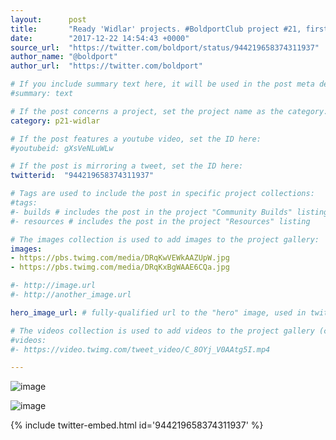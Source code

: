 ```yaml
---
layout:      post
title:       "Ready 'Widlar' projects. #BoldportClub project #21, first for 2018!"
date:        "2017-12-22 14:54:43 +0000"
source_url:  "https://twitter.com/boldport/status/944219658374311937"
author_name: "@boldport"
author_url:  "https://twitter.com/boldport"

# If you include summary text here, it will be used in the post meta description instead of an excerpt from the post body
#summary: text

# If the post concerns a project, set the project name as the category:
category: p21-widlar

# If the post features a youtube video, set the ID here:
#youtubeid: gXsVeNLuWLw

# If the post is mirroring a tweet, set the ID here:
twitterid:  "944219658374311937"

# Tags are used to include the post in specific project collections:
#tags:
#- builds # includes the post in the project "Community Builds" listing
#- resources # includes the post in the project "Resources" listing

# The images collection is used to add images to the project gallery:
images:
- https://pbs.twimg.com/media/DRqKwVEWkAAZUpW.jpg
- https://pbs.twimg.com/media/DRqKxBgWAAE6CQa.jpg

#- http://image.url
#- http://another_image.url

hero_image_url: # fully-qualified url to the "hero" image, used in twitter cards for example

# The videos collection is used to add videos to the project gallery (currently only mp4):
#videos:
#- https://video.twimg.com/tweet_video/C_8OYj_V0AAtg5I.mp4

---
```


![image](https://pbs.twimg.com/media/DRqKwVEWkAAZUpW.jpg)

![image](https://pbs.twimg.com/media/DRqKxBgWAAE6CQa.jpg)

{% include twitter-embed.html id='944219658374311937' %}


